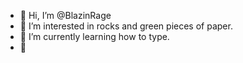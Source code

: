 - 👋 Hi, I’m @BlazinRage
- 👀 I’m interested in rocks and green pieces of paper. 
- 🌱 I’m currently learning how to type. 
- 💞️



<!---
BlazinRage/BlazinRage is a ✨ special ✨ repository because its `README.md` (this file) appears on your GitHub profile.
You can click the Preview link to take a look at your changes.
--->
